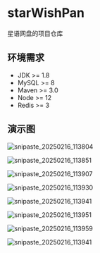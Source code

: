 # starWishPan

星语网盘的项目仓库

## 环境需求

- JDK >= 1.8
- MySQL >= 8
- Maven >= 3.0
- Node >= 12
- Redis >= 3



## 演示图

<img src="D:\sourcecode\starWishPan\assets\snipaste_20250216_113804.png" alt="snipaste_20250216_113804"  />

![snipaste_20250216_113851](D:\sourcecode\starWishPan\assets\snipaste_20250216_113851.png)

![snipaste_20250216_113907](D:\sourcecode\starWishPan\assets\snipaste_20250216_113907.png)

![snipaste_20250216_113930](D:\sourcecode\starWishPan\assets\snipaste_20250216_113930.png)

![snipaste_20250216_113941](D:\sourcecode\starWishPan\assets\snipaste_20250216_113941-17397556135202.png)

![snipaste_20250216_113951](D:\sourcecode\starWishPan\assets\snipaste_20250216_113951.png)

![snipaste_20250216_113959](D:\sourcecode\starWishPan\assets\snipaste_20250216_113959.png)

![snipaste_20250216_113941](D:\sourcecode\starWishPan\assets\snipaste_20250216_113941.png)

